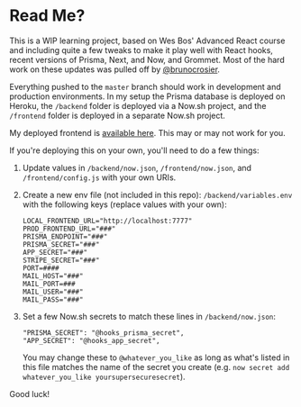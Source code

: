 # Read Me?

This is a WIP learning project, based on Wes Bos' Advanced React course and including quite a few tweaks to make it play well with React hooks, recent versions of Prisma, Next, and Now, and Grommet. Most of the hard work on these updates was pulled off by [@brunocrosier](https://github.com/brunocrosier/wesbos-hooks).

Everything pushed to the `master` branch should work in development and production environments. In my setup the Prisma database is deployed on Heroku, the `/backend` folder is deployed via a Now.sh project, and the `/frontend` folder is deployed in a separate Now.sh project.

My deployed frontend is [available here](https://provision-frontend.ethansmith.now.sh). This may or may not work for you.

If you're deploying this on your own, you'll need to do a few things:

1. Update values in `/backend/now.json`, `/frontend/now.json`, and `/frontend/config.js` with your own URIs.

2. Create a new env file (not included in this repo): `/backend/variables.env` with the following keys (replace values with your own):

   ```
   LOCAL_FRONTEND_URL="http://localhost:7777"
   PROD_FRONTEND_URL="###"
   PRISMA_ENDPOINT="###"
   PRISMA_SECRET="###"
   APP_SECRET="###"
   STRIPE_SECRET="###"
   PORT=####
   MAIL_HOST="###"
   MAIL_PORT=###
   MAIL_USER="###"
   MAIL_PASS="###"
   ```

3. Set a few Now.sh secrets to match these lines in `/backend/now.json`:
   ```
   "PRISMA_SECRET": "@hooks_prisma_secret",
   "APP_SECRET": "@hooks_app_secret",
   ```
   You may change these to `@whatever_you_like` as long as what's listed in this file matches the name of the secret you create (e.g. `now secret add whatever_you_like yoursupersecuresecret`).

Good luck!

